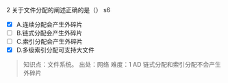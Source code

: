 2
关于文件分配的阐述正确的是（） s6
- [x] A.连续分配会产生外碎片
- [ ] B.链式分配会产生外碎片
- [ ] C.索引分配会产生外碎片
- [x] D.多级索引分配可支持大文件

> 知识点：文件系统。
> 出处：网络
> 难度：1
> AD 链式分配和索引分配不会产生外碎片
